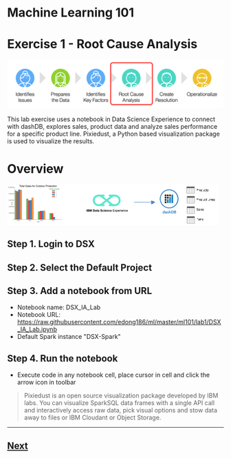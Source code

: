 # Machine Learning 101 

# Exercise 1 - Root Cause Analysis

[<img src="https://github.com/edong186/ml/blob/master/ml101/media/DSE2E1.png">](https://github.com/edong186/ml/blob/master/ml101/lab1/)

This lab exercise uses a notebook in Data Science Experience to connect with dashDB, explores sales, product data and analyze sales performance for a specific product line. Pixiedust, a Python based visualization package is used to visualize the results.

# Overview

[<img src="https://github.com/edong186/ml/blob/master/ml101/lab1/media/overview.gif">](https://github.com/edong186/ml/blob/master/ml101/lab1/media/overview.gif)


## Step 1. Login to DSX
## Step 2. Select the Default Project
## Step 3. Add a notebook from URL

- Notebook name: DSX_IA_Lab
- Notebook URL: https://raw.githubusercontent.com/edong186/ml/master/ml101/lab1/DSX_IA_Lab.ipynb
- Default Spark instance "DSX-Spark"

## Step 4. Run the notebook

- Execute code in any notebook cell, place cursor in cell and click the arrow icon in toolbar

> Pixiedust is an open source visualization package developed by IBM labs. You can visualize SparkSQL data frames with a single API call and interactively access raw data, pick visual options and stow data away to files or IBM Cloudant or Object Storage.

--- 

## [Next](https://github.com/edong186/ml/blob/master/ml101/lab2)
